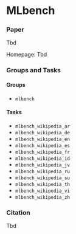 # MLbench

### Paper

Tbd

Homepage: Tbd

### Groups and Tasks

#### Groups

- `mlbench`

#### Tasks

- `mlbench_wikipedia_ar`
- `mlbench_wikipedia_de`
- `mlbench_wikipedia_en`
- `mlbench_wikipedia_es`
- `mlbench_wikipedia_fr`
- `mlbench_wikipedia_id`
- `mlbench_wikipedia_jv`
- `mlbench_wikipedia_ru`
- `mlbench_wikipedia_su`
- `mlbench_wikipedia_th`
- `mlbench_wikipedia_vi`
- `mlbench_wikipedia_zh`


### Citation

Tbd
